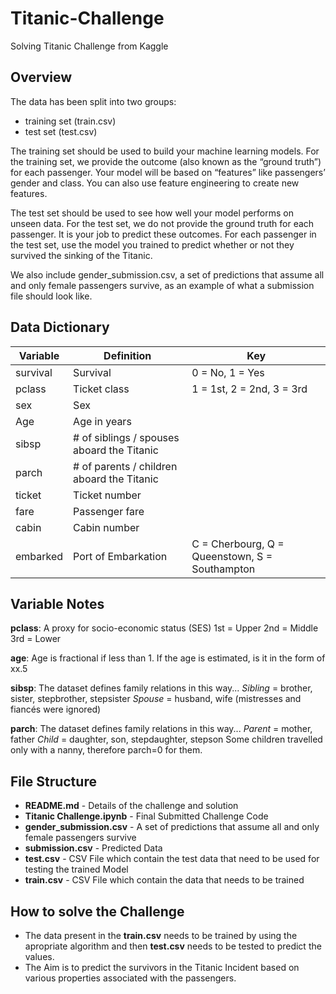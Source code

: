 # Titanic-Challenge
Solving Titanic Challenge from Kaggle

## Overview

The data has been split into two groups:
- training set (train.csv)
- test set (test.csv)

The training set should be used to build your machine learning models. For the training set, we provide the outcome (also known as the “ground truth”) for each passenger. Your model will be based on “features” like passengers’ gender and class. You can also use feature engineering to create new features.

The test set should be used to see how well your model performs on unseen data. For the test set, we do not provide the ground truth for each passenger. It is your job to predict these outcomes. For each passenger in the test set, use the model you trained to predict whether or not they survived the sinking of the Titanic.

We also include gender_submission.csv, a set of predictions that assume all and only female passengers survive, as an example of what a submission file should look like.

## Data Dictionary

| Variable | Definition                                 | Key                                            |
|----------|--------------------------------------------|------------------------------------------------|
| survival | Survival                                   | 0 = No, 1 = Yes                                |
| pclass   | Ticket class                               | 1 = 1st, 2 = 2nd, 3 = 3rd                      |
| sex      | Sex                                        |                                                |
| Age      | Age in years                               |                                                |
| sibsp    | # of siblings / spouses aboard the Titanic |                                                |
| parch    | # of parents / children aboard the Titanic |                                                |
| ticket   | Ticket number                              |                                                |
| fare     | Passenger fare                             |                                                |
| cabin    | Cabin number                               |                                                |
| embarked | Port of Embarkation                        | C = Cherbourg, Q = Queenstown, S = Southampton |

## Variable Notes

**pclass**: A proxy for socio-economic status (SES)
1st = Upper
2nd = Middle
3rd = Lower

**age**: Age is fractional if less than 1. If the age is estimated, is it in the form of xx.5

**sibsp**: The dataset defines family relations in this way...
*Sibling* = brother, sister, stepbrother, stepsister
*Spouse* = husband, wife (mistresses and fiancés were ignored)

**parch**: The dataset defines family relations in this way...
*Parent* = mother, father
*Child* = daughter, son, stepdaughter, stepson
Some children travelled only with a nanny, therefore parch=0 for them.

## File Structure

+ **README.md**	- Details of the challenge and solution
+ **Titanic Challenge.ipynb**	- Final Submitted Challenge Code
+ **gender_submission.csv**	- A set of predictions that assume all and only female passengers survive
+ **submission.csv**	- Predicted Data
+ **test.csv**	- CSV File which contain the test data that need to be used for testing the trained Model
+ **train.csv** - CSV File which contain the data that needs to be trained

## How to solve the Challenge
- The data present in the **train.csv** needs to be trained by using the apropriate algorithm and then **test.csv** needs to be tested to predict the values.
- The Aim is to predict the survivors in the Titanic Incident based on various properties associated with the passengers.
